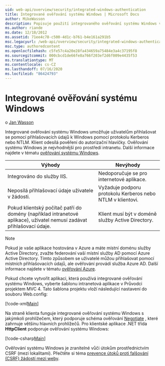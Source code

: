 ```yaml
---
uid: web-api/overview/security/integrated-windows-authentication
title: Integrované ověřování systému Windows | Microsoft Docs
author: MikeWasson
description: Popisuje použití integrovaného ověřování systému Windows ve webovém rozhraní API ASP.NET.
ms.author: riande
ms.date: 12/18/2012
ms.assetid: 71ee4c78-c500-4d1c-b761-b4e161a291b5
msc.legacyurl: /web-api/overview/security/integrated-windows-authentication
msc.type: authoredcontent
ms.openlocfilehash: c5fe57c4a20e28fa434659a75484e3a4c37195f8
ms.sourcegitcommit: 000cbcd1de66fe8a766f203ef2d6f009e4435f53
ms.translationtype: MT
ms.contentlocale: cs-CZ
ms.lasthandoff: 07/16/2020
ms.locfileid: "86424793"
---
```

# <a name="integrated-windows-authentication"></a>Integrované ověřování systému Windows

o [Jan Wasson](https://github.com/MikeWasson)

Integrované ověřování systému Windows umožňuje uživatelům přihlašovat se pomocí přihlašovacích údajů k Windows pomocí protokolu Kerberos nebo NTLM. Klient odesílá pověření do autorizační hlavičky. Ověřování systému Windows je nejvhodnější pro prostředí intranetu. Další informace najdete v tématu [ověřování systému Windows](https://www.iis.net/configreference/system.webserver/security/authentication/windowsauthentication).

| Výhody | Nevýhody |
| --- | --- |
| Integrováno do služby IIS. | Nedoporučuje se pro internetové aplikace. | 
| Neposílá přihlašovací údaje uživatele v žádosti. | Vyžaduje podporu protokolu Kerberos nebo NTLM v klientovi. |
| Pokud klientský počítač patří do domény (například intranetové aplikace), uživatel nemusí zadávat přihlašovací údaje. | Klient musí být v doméně služby Active Directory. |

> [!NOTE]
> Pokud je vaše aplikace hostována v Azure a máte místní doménu služby Active Directory, zvažte federování vaší místní služby AD pomocí Azure Active Directory. Tímto způsobem se uživatelé můžou přihlašovat pomocí místních přihlašovacích údajů, ale ověřování provádí služba Azure AD. Další informace najdete v tématu [ověřování Azure](../../../visual-studio/overview/2012/windows-azure-authentication.md).

Pokud chcete vytvořit aplikaci, která používá integrované ověřování systému Windows, vyberte šablonu intranetová aplikace v Průvodci projektem MVC 4. Tato šablona projektu vloží následující nastavení do souboru Web.config:

[!code-xml[Main](integrated-windows-authentication/samples/sample1.xml)]

Na straně klienta funguje integrované ověřování systému Windows s jakýmkoli prohlížečem, který podporuje schéma ověřování [Negotiate](http://www.ietf.org/rfc/rfc4559.txt) , které zahrnuje většinu hlavních prohlížečů. Pro klientské aplikace .NET třída **HttpClient** podporuje ověřování systému Windows:

[!code-csharp[Main](integrated-windows-authentication/samples/sample2.cs)]

Ověřování systému Windows je zranitelné vůči útokům prostřednictvím CSRF (mezi lokalitami). Přečtěte si téma [prevence útoků proti falšování (CSRF) žádostí mezi weby](preventing-cross-site-request-forgery-csrf-attacks.md).
